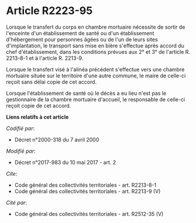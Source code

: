 # Article R2223-95

Lorsque le transfert du corps en chambre mortuaire nécessite de sortir de l'enceinte d'un établissement de santé ou d'un
établissement d'hébergement pour personnes âgées ou de l'un de leurs sites d'implantation, le transport sans mise en bière
s'effectue après accord du chef d'établissement, dans les conditions prévues aux 2° et 3° de l'article R. 2213-8-1 et à
l'article R. 2213-9. 

Lorsque le transfert visé à l'alinéa précédent s'effectue vers une chambre mortuaire située sur le territoire d'une autre
commune, le maire de celle-ci reçoit sans délai copie de cet accord. 

Lorsque l'établissement de santé où le décès a eu lieu n'est pas le gestionnaire de la chambre mortuaire d'accueil, le
responsable de celle-ci reçoit copie de cet accord.

**Liens relatifs à cet article**

_Codifié par_:

  - Décret n°2000-318 du 7 avril 2000

_Modifié par_:

  - Décret n°2017-983 du 10 mai 2017 - art. 2

_Cite_:

  - Code général des collectivités territoriales - art. R2213-8-1
  - Code général des collectivités territoriales - art. R2213-9 (V)

_Cité par_:

  - Code général des collectivités territoriales - art. R2512-35 (V)
